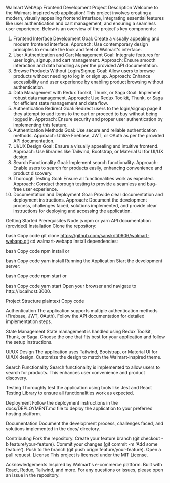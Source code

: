 Walmart WebApp Frontend Development
Project Description
Welcome to the Walmart-inspired web application! This project involves creating a modern, visually appealing frontend interface, integrating essential features like user authentication and cart management, and ensuring a seamless user experience. Below is an overview of the project's key components:

1. Frontend Interface Development
Goal: Create a visually appealing and modern frontend interface.
Approach: Use contemporary design principles to emulate the look and feel of Walmart's interface.
2. User Authentication and Cart Management
Goal: Integrate features for user login, signup, and cart management.
Approach: Ensure smooth interaction and data handling as per the provided API documentation.
3. Browse Products Without Login/Signup
Goal: Allow users to browse products without needing to log in or sign up.
Approach: Enhance accessibility and user experience by enabling product browsing without authentication.
4. Data Management with Redux Toolkit, Thunk, or Saga
Goal: Implement robust data management.
Approach: Use Redux Toolkit, Thunk, or Saga for efficient state management and data flow.
5. Authentication Redirect
Goal: Redirect users to the login/signup page if they attempt to add items to the cart or proceed to buy without being logged in.
Approach: Ensure security and proper user authentication by implementing this feature.
6. Authentication Methods
Goal: Use secure and reliable authentication methods.
Approach: Utilize Firebase, JWT, or OAuth as per the provided API documentation.
7. UI/UX Design
Goal: Ensure a visually appealing and intuitive frontend.
Approach: Use libraries like Tailwind, Bootstrap, or Material UI for UI/UX design.
8. Search Functionality
Goal: Implement search functionality.
Approach: Enable users to search for products easily, enhancing convenience and product discovery.
9. Thorough Testing
Goal: Ensure all functionalities work as expected.
Approach: Conduct thorough testing to provide a seamless and bug-free user experience.
10. Documentation and Deployment
Goal: Provide clear documentation and deployment instructions.
Approach: Document the development process, challenges faced, solutions implemented, and provide clear instructions for deploying and accessing the application.

Getting Started
Prerequisites
Node.js
npm or yarn
API documentation (provided)
Installation
Clone the repository:

bash
Copy code
git clone https://github.com/sanskriti0606/walmart-webapp.git
cd walmart-webapp
Install dependencies:

bash
Copy code
npm install
or

bash
Copy code
yarn install
Running the Application
Start the development server:

bash
Copy code
npm start
or

bash
Copy code
yarn start
Open your browser and navigate to http://localhost:3000.

Project Structure
plaintext
Copy code

Authentication
The application supports multiple authentication methods (Firebase, JWT, OAuth). Follow the API documentation for detailed implementation steps.

State Management
State management is handled using Redux Toolkit, Thunk, or Saga. Choose the one that fits best for your application and follow the setup instructions.

UI/UX Design
The application uses Tailwind, Bootstrap, or Material UI for UI/UX design. Customize the design to match the Walmart-inspired theme.

Search Functionality
Search functionality is implemented to allow users to search for products. This enhances user convenience and product discovery.

Testing
Thoroughly test the application using tools like Jest and React Testing Library to ensure all functionalities work as expected.

Deployment
Follow the deployment instructions in the docs/DEPLOYMENT.md file to deploy the application to your preferred hosting platform.

Documentation
Document the development process, challenges faced, and solutions implemented in the docs/ directory.

Contributing
Fork the repository.
Create your feature branch (git checkout -b feature/your-feature).
Commit your changes (git commit -m 'Add some feature').
Push to the branch (git push origin feature/your-feature).
Open a pull request.
License
This project is licensed under the MIT License.

Acknowledgements
Inspired by Walmart's e-commerce platform.
Built with React, Redux, Tailwind, and more.
For any questions or issues, please open an issue in the repository.

